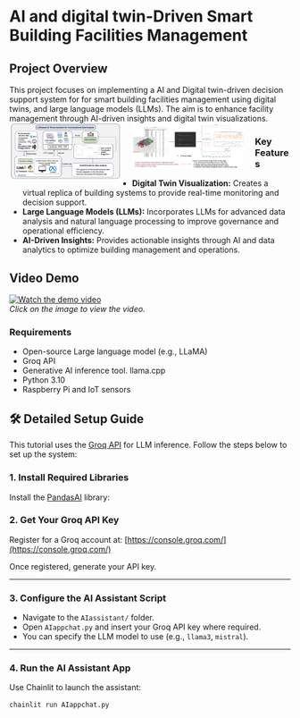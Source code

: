 # AI and digital twin-Driven Smart Building Facilities Management

## Project Overview

This project focuses on implementing a AI and Digital twin-driven decision support system for for smart building facilities management using digital twins, and large language models (LLMs). The aim is to enhance facility management through AI-driven insights and digital twin visualizations.
<img src="/fig1.png" style="float: left; margin-right: 20px; max-width: 200px;">
<img src="/fig2.png" style="float: left; margin-right: 20px; max-width: 200px;">

### Key Features
- **Digital Twin Visualization:** Creates a virtual replica of building systems to provide real-time monitoring and decision support.
- **Large Language Models (LLMs):** Incorporates LLMs for advanced data analysis and natural language processing to improve governance and operational efficiency.
- **AI-Driven Insights:** Provides actionable insights through AI and data analytics to optimize building management and operations.

## Video Demo

[![Watch the demo video](https://img.youtube.com/vi/aH_DdPCd3Rc/0.jpg)](https://www.youtube.com/watch?v=aH_DdPCd3Rc)  
*Click on the image to view the video.*


### Requirements
- Open-source Large language model (e.g., LLaMA)
- Groq API
- Generative AI inference tool. llama.cpp
- Python 3.10
- Raspberry Pi and IoT sensors


## 🛠️ Detailed Setup Guide

This tutorial uses the [Groq API](https://console.groq.com/) for LLM inference. Follow the steps below to set up the system:

### 1. Install Required Libraries

Install the [PandasAI](https://pandas-ai.com/) library:

### 2. Get Your Groq API Key

Register for a Groq account at: [https://console.groq.com/](https://console.groq.com/)

Once registered, generate your API key.

---

### 3. Configure the AI Assistant Script

- Navigate to the `AIassistant/` folder.
- Open `AIappchat.py` and insert your Groq API key where required.
- You can specify the LLM model to use (e.g., `llama3`, `mistral`).

---

### 4. Run the AI Assistant App

Use Chainlit to launch the assistant:

```bash
chainlit run AIappchat.py




